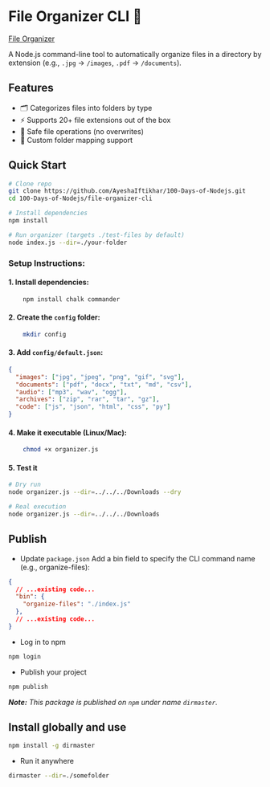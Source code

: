 # File Organizer CLI 📂

[File Organizer](https://youtu.be/2rWIFAVyfB8)

A Node.js command-line tool to automatically organize files in a directory by extension (e.g., `.jpg` → `/images`, `.pdf` → `/documents`).


## Features
- 🗂️ Categorizes files into folders by type
- ⚡ Supports 20+ file extensions out of the box
- 🔄 Safe file operations (no overwrites)
- 📝 Custom folder mapping support

## Quick Start

```bash
# Clone repo
git clone https://github.com/AyeshaIftikhar/100-Days-of-Nodejs.git
cd 100-Days-of-Nodejs/file-organizer-cli

# Install dependencies
npm install

# Run organizer (targets ./test-files by default)
node index.js --dir=./your-folder
```

### Setup Instructions:

#### 1. Install dependencies:

```bash
    npm install chalk commander
```

#### 2. Create the `config` folder:

```bash
    mkdir config
```

#### 3. Add `config/default.json`:

```json
{
  "images": ["jpg", "jpeg", "png", "gif", "svg"],
  "documents": ["pdf", "docx", "txt", "md", "csv"],
  "audio": ["mp3", "wav", "ogg"],
  "archives": ["zip", "rar", "tar", "gz"],
  "code": ["js", "json", "html", "css", "py"]
}
```
#### 4. Make it executable (Linux/Mac):

```bash
    chmod +x organizer.js
```

#### 5. Test it

```bash
# Dry run
node organizer.js --dir=../../../Downloads --dry 

# Real execution
node organizer.js --dir=../../../Downloads
```

## Publish

- Update `package.json`
Add a bin field to specify the CLI command name (e.g., organize-files):

```JSON
{
  // ...existing code...
  "bin": {
    "organize-files": "./index.js"
  },
  // ...existing code...
}
```

- Log in to npm
```bash
npm login
```

- Publish your project
```bash
npm publish
```
*__Note:__ This package is published on `npm` under name `dirmaster`.*

## Install globally and use
```bash
npm install -g dirmaster
```

- Run it anywhere
```bash
dirmaster --dir=./somefolder
```

